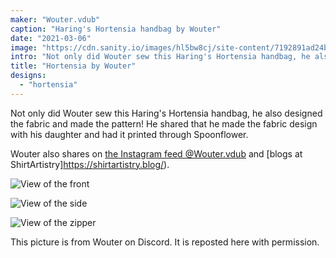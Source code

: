 ```yaml
---
maker: "Wouter.vdub"
caption: "Haring's Hortensia handbag by Wouter"
date: "2021-03-06"
image: "https://cdn.sanity.io/images/hl5bw8cj/site-content/7192891ad24b1dc1ccb1a4093dc70e3678bb65c7-661x612.jpg"
intro: "Not only did Wouter sew this Haring's Hortensia handbag, he also designed the fabric and made the pattern! He shared that he made the fabric design with his daughter and had it printed through Spoonflower."
title: "Hortensia by Wouter"
designs:
  - "hortensia"
---
```


Not only did Wouter sew this Haring's Hortensia handbag, he also designed the fabric and made the pattern! He shared that he made the fabric design with his daughter and had it printed through Spoonflower.

Wouter also shares on [the Instagram feed @Wouter.vdub](https://www.instagram.com/Wouter.vdub/) and [blogs at ShirtArtistry]https://shirtartistry.blog/).

![View of the front](https://posts.freesewing.org/uploads/hortensia_by_wouter_hortensia2_ec8a517447.jpg "View of the front")

![View of the side](https://posts.freesewing.org/uploads/hortensia_by_wouter_hortensia3_9946bc8cde.jpg)

![View of the zipper](https://posts.freesewing.org/uploads/hortensia_by_wouter_hortensia4_39f92d992c.jpg)

<Note>

This picture is from Wouter on Discord. It is reposted here with permission.

</Note>
